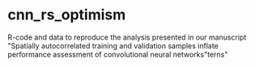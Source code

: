 # cnn_rs_optimism
R-code and data to reproduce the analysis presented in our manuscript "Spatially autocorrelated training and validation samples inflate performance assessment of convolutional neural networks"terns"
